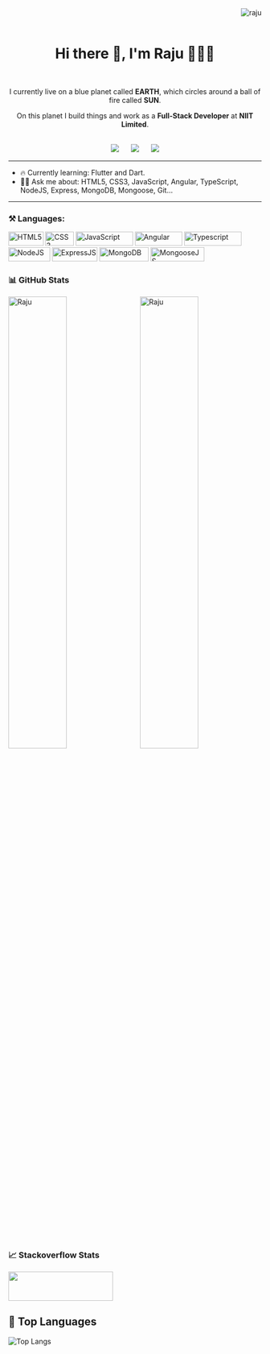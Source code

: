 <div align="right">
  <img src="https://komarev.com/ghpvc/?username=raju&label=Visitors&color=0e75b6&style=flat" alt="raju" />
  <!--
    <a href="https://open.spotify.com/playlist/2E2Tkd60GZLEMkd1XN4Dpz?si=b4c4dedb5c1b40b4">
      <img src="https://img.shields.io/badge/spotify-%231ED760.svg?&style=for-the-badge&logo=spotify&logoColor=white" height="25" />
    </a>
  -->
</div>
<br />

<div align='center'>
  <div>
    <h1> Hi there 👋, I'm Raju  🧑🏻‍💻 </h1>
    <br />
    <p>I currently live on a blue planet called <b>EARTH</b>, which circles around a ball of fire called <b>SUN</b>.</p>
    <p>On this planet I build things and work as a <b>Full-Stack Developer</b> at <b>NIIT Limited</b>.</p>
  </div>
  <br />
  <div>
    <a href="https://twitter.com/"><img src="https://img.shields.io/badge/TWITTER-1DA1F2.svg?&style=for-the-badge&logo=twitter&logoColor=white" /></a>
    &nbsp;&nbsp;&nbsp;&nbsp;
    <a href="https://www.linkedin.com/in/imrajudhami/"><img src="https://img.shields.io/badge/LINKEDIN-0077B5.svg?&style=for-the-badge&logo=linkedin&logoColor=white" /></a>
    &nbsp;&nbsp;&nbsp;&nbsp;
    <a href="mailto:imrajudhami@gmail.com"><img src="https://img.shields.io/badge/GMAIL-D14836.svg?&style=for-the-badge&logo=gmail&logoColor=white" /></a>
  </div>
</div>

<hr>

- 🔥 Currently learning: Flutter and Dart.
- 🙇🏻 Ask me about: HTML5, CSS3, JavaScript, Angular, TypeScript, NodeJS, Express, MongoDB, Mongoose, Git...

<hr>

### ⚒️ Languages:
<p>
  <img alt="HTML5" src="https://img.shields.io/badge/HTML-E34F26.svg?logo=html5&logoColor=white&style=for-the-badge" height="28" width="69.50" />
  <img alt="CSS3" src="https://img.shields.io/badge/CSS-1572B6.svg?logo=css3&logoColor=white&style=for-the-badge" height="28" width="56.25" />
  <img alt="JavaScript" src="https://img.shields.io/badge/JavaScript-EDD718.svg?logo=javascript&logoColor=black&style=for-the-badge" height="28" width="114" />
  <img alt="Angular" src="https://img.shields.io/badge/Angular-DD0031.svg?logo=angular&logoColor=white&style=for-the-badge" height="28" width="94.25"/>
  <img alt="Typescript" src="https://img.shields.io/badge/TypeScript-007ACC.svg?logo=typescript&logoColor=white&style=for-the-badge" height="28" width="114" />
  <img alt="NodeJS" src="https://img.shields.io/badge/NodeJS-43853D.svg?logo=Node.js&logoColor=white&style=for-the-badge" height="28" width="83" />
  <img alt="ExpressJS" src="https://img.shields.io/badge/Express-7B7B7B.svg?logo=Node.js&logoColor=white&style=for-the-badge" height="28" width="90.25" />
  <img alt="MongoDB" src="https://img.shields.io/badge/MongoDB-13AA52.svg?logo=mongodb&logoColor=white&style=for-the-badge" height="28" width="98.25" />
  <img alt="MongooseJS" src="https://img.shields.io/badge/Mongoose-880000.svg?logo=Node.js&logoColor=white&style=for-the-badge" height="28" width="106.50" />
</p>

<!-- ### Open Source Projects

[![SunbirdEd Portal](https://github-readme-stats.vercel.app/api/pin/?username=raju&repo=SunbirdEd-portal)](https://github.com/Sunbird-Ed/SunbirdEd-portal)
[![SunbirdEd Content Player](https://github-readme-stats.vercel.app/api/pin/?username=raju&repo=sunbird-content-player)](https://github.com/Raju/sunbird-content-player)
[![Sunbird Content Plugins](https://github-readme-stats.vercel.app/api/pin/?username=raju&repo=sunbird-content-plugins)](https://github.com/project-sunbird/sunbird-content-plugins)
[![Analytics UI](https://github-readme-stats.vercel.app/api/pin/?username=raju&repo=analytics-ui-srl)](https://github.com/Raju/analytics-ui-srl)
[![Analytics UI](https://github-readme-stats.vercel.app/api/pin/?username=raju&repo=cert-verify-service)](https://github.com/Raju/cert-verify-service) -->


<!-- 
### 🔊 Playing on Spotify...
[![Spotify](https://novatorem-five-pearl.vercel.app/api/spotify)](https://open.spotify.com/user/ttfhfxss24s3y356dqg7ckliy) -->


### 📊 GitHub Stats
<img src="https://github-readme-streak-stats.herokuapp.com/?user=raju&count_private=true&theme=white" alt="Raju" align="right" width="48%" />
<img src="https://github-readme-stats.vercel.app/api?username=raju&count_private=true&show_icons=true&theme=white" alt="Raju" width="48%" />

### 📈 Stackoverflow Stats
<a href="https://stackoverflow.com/users/14276573/raju"><img src="https://stackoverflow.com/users/flair/14276573.png" width="208" height="58"></a>

  
## 🚀 Top Languages
![Top Langs](https://github-readme-stats.vercel.app/api/top-langs/?username=raju&count_private=true&layout=compact)

<!-- <div align="right">
  <a href="https://open.spotify.com/playlist/2E2Tkd60GZLEMkd1XN4Dpz?si=b4c4dedb5c1b40b4">
    <img src="https://img.shields.io/badge/spotify-%231ED760.svg?&style=for-the-badge&logo=spotify&logoColor=white" />
  </a>
</div> -->
